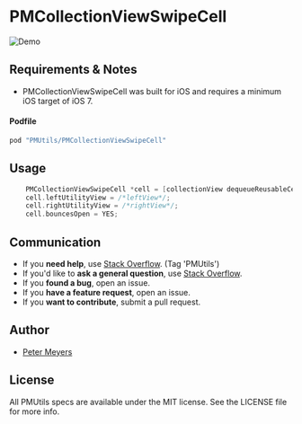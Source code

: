 # PMCollectionViewSwipeCell

![Demo](http://pm-dev.github.io/PMCollectionViewSwipeCell.gif)

## Requirements & Notes

- PMCollectionViewSwipeCell was built for iOS and requires a minimum iOS target of iOS 7.


#### Podfile

```ruby
pod "PMUtils/PMCollectionViewSwipeCell"
```

## Usage

```objective-c
    PMCollectionViewSwipeCell *cell = [collectionView dequeueReusableCellWithReuseIdentifier:@"PMCollectionViewSwipeCell" forIndexPath:indexPath];
	cell.leftUtilityView = /*leftView*/;
   	cell.rightUtilityView = /*rightView*/;
	cell.bouncesOpen = YES;
```


## Communication

- If you **need help**, use [Stack Overflow](http://stackoverflow.com/questions/tagged/PMUtils). (Tag 'PMUtils')
- If you'd like to **ask a general question**, use [Stack Overflow](http://stackoverflow.com/questions/tagged/PMUtils).
- If you **found a bug**, open an issue.
- If you **have a feature request**, open an issue.
- If you **want to contribute**, submit a pull request.


## Author

- [Peter Meyers](mailto:petermeyers1@gmail.com)

## License

All PMUtils specs are available under the MIT license. See the LICENSE file for more info.


